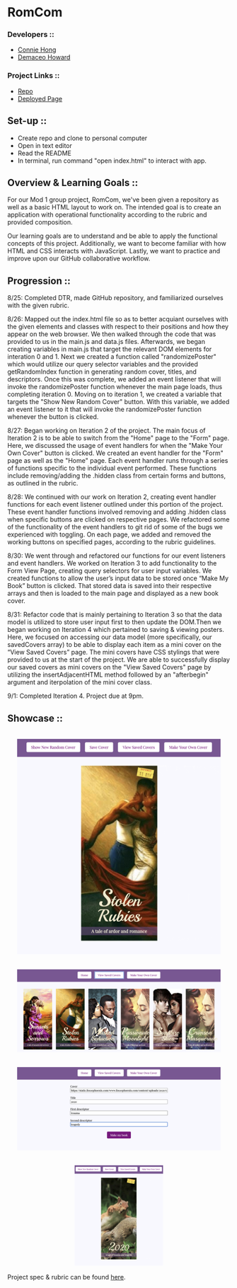 # RomCom
### Developers ::
- [Connie Hong](https://github.com/conconartist)
- [Demaceo Howard](https://github.com/Hdemaceo)

### Project Links ::
- [Repo](https://github.com/Hdemaceo/romcom)
- [Deployed Page](https://hdemaceo.github.io/romcom/)

## Set-up ::
- Create repo and clone to personal computer
- Open in text editor
- Read the README
- In terminal, run command "open index.html" to interact with app.

## Overview & Learning Goals ::
For our Mod 1 group project, RomCom, we've been given a repository as well as a basic HTML layout to work on. The intended goal is to create an application with operational functionality according to the rubric and provided composition.

Our learning goals are to understand and be able to apply the functional concepts of this project. Additionally, we want to become familiar with how HTML and CSS interacts with JavaScript. Lastly, we want to practice and improve upon our GitHub collaborative workflow.


## Progression ::
8/25: Completed DTR, made GitHub repository, and familiarized ourselves with the given rubric.

8/26: Mapped out the index.html file so as to better acquiant ourselves with the given elements and classes with respect to their positions and how they appear on the web browser. We then walked through the code that was provided to us in the main.js and data.js files. Afterwards, we began creating variables in main.js that target the relevant DOM elements for interation 0 and 1. Next we created a function called "randomizePoster" which would utilize our query selector variables and the provided getRandomIndex function in generating random cover, titles, and descriptors. Once this was complete, we added an event listener that will invoke the randomizePoster function whenever the main page loads, thus completing iteration 0. Moving on to iteration 1, we created a variable that targets the "Show New Random Cover" button. With this variable, we added an event listener to it that will invoke the randomizePoster function whenever the button is clicked.

8/27: Began working on Iteration 2 of the project. The main focus of Iteration 2 is to be able to switch from the "Home" page to the "Form" page. Here, we discussed the usage of event handlers for when the "Make Your Own Cover" button is clicked. We created an event handler for the "Form" page as well as the "Home" page. Each event handler runs through a series of functions specific to the individual event performed. These functions include removing/adding the .hidden class from certain forms and buttons, as outlined in the rubric.

8/28: We continued with our work on Iteration 2, creating event handler functions for each event listener outlined under this portion of the project. These event handler functions involved removing and adding .hidden class when specific buttons are clicked on respective pages. We refactored some of the functionality of the event handlers to git rid of some of the bugs we experienced with toggling. On each page, we added and removed the working buttons on specified pages, according to the rubric guidelines.

8/30: We went through and refactored our functions for our event listeners and event handlers. We worked on Iteration 3 to add functionality to the Form View Page, creating query selectors for user input variables. We created functions to allow the user’s input data to be stored once “Make My Book” button is clicked. That stored data is saved into their respective arrays and then is loaded to the main page and displayed as a new book cover.

8/31: Refactor code that is mainly pertaining to Iteration 3 so that the data model is utilized to store user input first to then update the DOM.Then we began working on Iteration 4 which pertained to saving & viewing posters. Here, we focused on accessing our data model (more specifically, our savedCovers array) to be able to display each item as a mini cover on the “View Saved Covers” page. The mini covers have CSS stylings that were provided to us at the start of the project. We are able to successfully display our saved covers as mini covers on the "View Saved Covers" page by utilizing the insertAdjacentHTML method followed by an "afterbegin" argument and iterpolation of the mini cover class.

9/1: Completed Iteration 4. Project due at 9pm.


## Showcase ::
<p align="center"> </br>
  <img width="460" height="auto" src="./assets/homeview.jpg" alt=" ">
</p>
<p align="center"> </br>
  <img width="460" height="auto" src="./assets/savedcovers.jpg" alt=" ">
</p>
<p align="center"> </br>
  <img width="460" height="auto" src="./assets/formview.jpg" alt=" ">
</p>
<p align="center"></br>
  <img width="200" height="auto" src="./assets/makecover.jpg" alt=" ">
</p>

Project spec & rubric can be found [here](https://github.com/turingschool-examples/romcom/).
